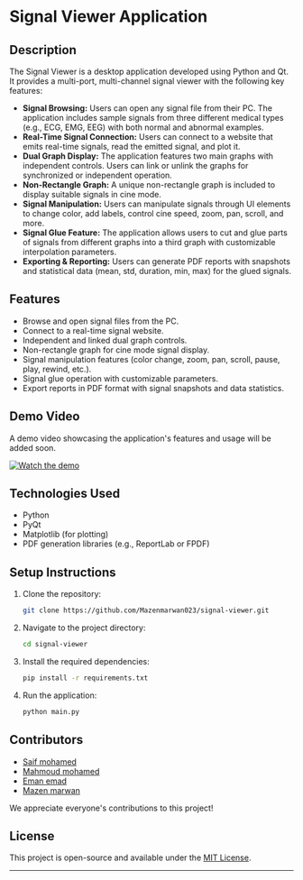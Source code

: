 # Signal Viewer Application

## Description
The Signal Viewer is a desktop application developed using Python and Qt. It provides a multi-port, multi-channel signal viewer with the following key features:

- **Signal Browsing:** Users can open any signal file from their PC. The application includes sample signals from three different medical types (e.g., ECG, EMG, EEG) with both normal and abnormal examples.
- **Real-Time Signal Connection:** Users can connect to a website that emits real-time signals, read the emitted signal, and plot it.
- **Dual Graph Display:** The application features two main graphs with independent controls. Users can link or unlink the graphs for synchronized or independent operation.
- **Non-Rectangle Graph:** A unique non-rectangle graph is included to display suitable signals in cine mode.
- **Signal Manipulation:** Users can manipulate signals through UI elements to change color, add labels, control cine speed, zoom, pan, scroll, and more.
- **Signal Glue Feature:** The application allows users to cut and glue parts of signals from different graphs into a third graph with customizable interpolation parameters.
- **Exporting & Reporting:** Users can generate PDF reports with snapshots and statistical data (mean, std, duration, min, max) for the glued signals.

## Features
- Browse and open signal files from the PC.
- Connect to a real-time signal website.
- Independent and linked dual graph controls.
- Non-rectangle graph for cine mode signal display.
- Signal manipulation features (color change, zoom, pan, scroll, pause, play, rewind, etc.).
- Signal glue operation with customizable parameters.
- Export reports in PDF format with signal snapshots and data statistics.

## Demo Video
A demo video showcasing the application's features and usage will be added soon.

[![Watch the demo](media/demo-video-thumbnail.png)](media/demo-video.mp4)



## Technologies Used
- Python
- PyQt
- Matplotlib (for plotting)
- PDF generation libraries (e.g., ReportLab or FPDF)

## Setup Instructions
1. Clone the repository:
   ```bash
   git clone https://github.com/Mazenmarwan023/signal-viewer.git
   ```
2. Navigate to the project directory:
   ```bash
   cd signal-viewer
   ```
3. Install the required dependencies:
   ```bash
   pip install -r requirements.txt
   ```
4. Run the application:
   ```bash
   python main.py
   ```
## Contributors

- [Saif mohamed](https://github.com/seiftaha)
- [Mahmoud mohamed](https://github.com/mahmoudmo22)
- [Eman emad](https://github.com/alyaaa20)
- [Mazen marwan](https://github.com/Mazenmarwan023)

We appreciate everyone's contributions to this project!

## License

This project is open-source and available under the [MIT License](LICENSE).

---


